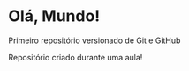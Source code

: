 # Olá, Mundo!
Primeiro repositório versionado de Git e GitHub

Repositório criado durante uma aula!
